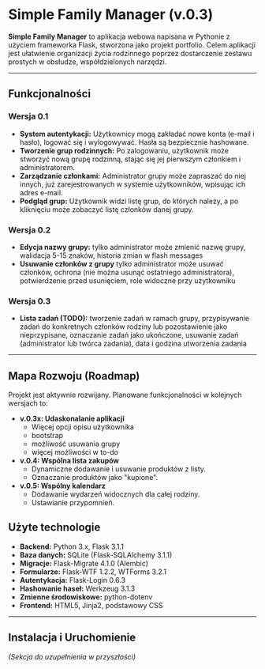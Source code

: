# Simple Family Manager (v.0.3)

**Simple Family Manager** to aplikacja webowa napisana w Pythonie z użyciem frameworka Flask, stworzona jako projekt portfolio. Celem aplikacji jest ułatwienie organizacji życia rodzinnego poprzez dostarczenie zestawu prostych w obsłudze, współdzielonych narzędzi.

---

## Funkcjonalności

### Wersja 0.1

* **System autentykacji:** Użytkownicy mogą zakładać nowe konta (e-mail i hasło), logować się i wylogowywać. Hasła są bezpiecznie hashowane.
* **Tworzenie grup rodzinnych:** Po zalogowaniu, użytkownik może stworzyć nową grupę rodzinną, stając się jej pierwszym członkiem i administratorem.
* **Zarządzanie członkami:** Administrator grupy może zapraszać do niej innych, już zarejestrowanych w systemie użytkowników, wpisując ich adres e-mail.
* **Podgląd grup:** Użytkownik widzi listę grup, do których należy, a po kliknięciu może zobaczyć listę członków danej grupy.

### Wersja 0.2

* **Edycja nazwy grupy:** tylko administrator może zmienić nazwę grupy, walidacja 5-15 znaków, historia zmian w flash messages
* **Usuwanie członków z grupy** tylko administrator może usuwać członków, ochrona (nie można usunąć ostatniego administratora), potwierdzenie przed usunięciem, role widoczne przy użytkowniku

### Wersja 0.3

* **Lista zadań (TODO):** tworzenie zadań w ramach grupy, przypisywanie zadań do konkretnych członków rodziny lub pozostawienie jako nieprzypisane, oznaczanie zadań jako ukończone, usuwanie zadań (administrator lub twórca zadania), data i godzina utworzenia zadania

---

## Mapa Rozwoju (Roadmap)

Projekt jest aktywnie rozwijany. Planowane funkcjonalności w kolejnych wersjach to:

* **v.0.3x: Udaskonalanie aplikacji**
    * Więcej opcji opisu użytkownika
    * bootstrap
    * możliwość usuwania grupy
    * więcej możliwości w to-do
* **v.0.4: Wspólna lista zakupów**
    * Dynamiczne dodawanie i usuwanie produktów z listy.
    * Oznaczanie produktów jako "kupione".
* **v.0.5: Wspólny kalendarz**
    * Dodawanie wydarzeń widocznych dla całej rodziny.
    * Ustawianie przypomnień.

## Użyte technologie

* **Backend:** Python 3.x, Flask 3.1.1
* **Baza danych:** SQLite (Flask-SQLAlchemy 3.1.1)
* **Migracje:** Flask-Migrate 4.1.0 (Alembic)
* **Formularze:** Flask-WTF 1.2.2, WTForms 3.2.1
* **Autentykacja:** Flask-Login 0.6.3
* **Hashowanie haseł:** Werkzeug 3.1.3
* **Zmienne środowiskowe:** python-dotenv
* **Frontend:** HTML5, Jinja2, podstawowy CSS

---

## Instalacja i Uruchomienie

*(Sekcja do uzupełnienia w przyszłości)*